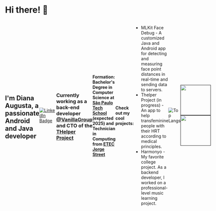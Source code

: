 ## <h1> Hi there! 👋 </h1>
<div style="display: flex; align-items: center;">
  <h2> I'm Diana Augusta, a passionate Android and Java developer </h2>
  <div id="badges">
  <a href="https://www.linkedin.com/in/diana-augusta-lima-80688622b">
    <img src="https://img.shields.io/badge/LinkedIn-blue?style=for-the-badge&logo=linkedin&logoColor=white" alt="LinkedIn Badge"/>
  </a>
</div>

<h3> Currently working as a back-end developer <a href="https://grupovanilla.com/">@VanillaGroup</a> and CTO of the<a href="https://github.com/thelper-project"> THelper Project </a></h3>
<h4> Formation: <b>Bachelor's Degree in Computer Science at <a href="https://www.sptech.school/">São Paulo Tech School</a> (expected 2025) and Technician in Computing from <a href="https://www.jorgestreet.com.br/">ETEC Jorge Street</a></b></h4>
<h4> Check out my cool projects: </h4>
<ul>
  <li>MLKit Face Debug - A customized Java and Android app for detecting and measuring face point distances in real-time and sending data to servers.</li>
  <li>Thelper Project (in progress) - An app to help transfeminine people with their HRT according to medical principles.</li>
  <li>Harmonyo - My favorite college project. As a backend developer, I worked on a professional-level music learning project.</li>
</ul>


  ![Top Langs](https://github-readme-stats.vercel.app/api/top-langs/?username=dianaaugusta&langs_count=8) 
  
<div style="display: inline-block; align-items: center;">
<a href=""><img src="https://avatars.githubusercontent.com/u/175261855?s=400&u=45fe04c5f27f8e1cd14ac6a45c150ea23d380ba5&v=4" style="height:100px; width: 100px;"></a>
<a href=""><img src="https://avatars.githubusercontent.com/u/173425122?s=200&v=4" style="height:100px; width: 100px;"></a>
</div>
